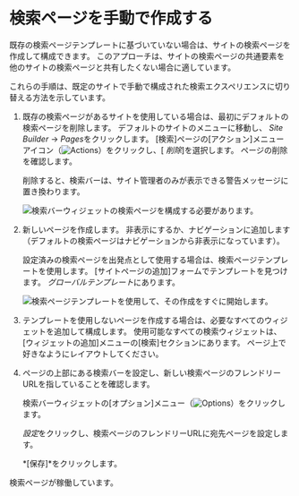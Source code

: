 # 検索ページを手動で作成する

<!-- Please consider renaming this article to "Creating a Search Page" instead. -->

既存の検索ページテンプレートに基づいていない場合は、サイトの検索ページを作成して構成できます。 このアプローチは、サイトの検索ページの共通要素を他のサイトの検索ページと共有したくない場合に適しています。

これらの手順は、既定のサイトで手動で構成された検索エクスペリエンスに切り替える方法を示しています。

1.  既存の検索ページがあるサイトを使用している場合は、最初にデフォルトの検索ページを削除します。 デフォルトのサイトのメニューに移動し、 *Site Builder* → *Pages*をクリックします。 [検索]ページの[アクション]メニューアイコン（![Actions](../../../images/icon-actions.png)）をクリックし、[ *削除*]を選択します。 ページの削除を確認します。

    削除すると、検索バーは、サイト管理者のみが表示できる警告メッセージに置き換わります。

    ![検索バーウィジェットの検索ページを構成する必要があります。](./manually-creating-a-search-page/images/01.png)

2.  新しいページを作成します。 非表示にするか、ナビゲーションに追加します（デフォルトの検索ページはナビゲーションから非表示になっています）。

    設定済みの検索ページを出発点として使用する場合は、検索ページテンプレートを使用します。 [サイトページの追加]フォームでテンプレートを見つけます。 *グローバルテンプレート*にあります。

    ![検索ページテンプレートを使用して、その作成をすぐに開始します。](./manually-creating-a-search-page/images/02.png)

3.  テンプレートを使用しないページを作成する場合は、必要なすべてのウィジェットを追加して構成します。 使用可能なすべての検索ウィジェットは、[ウィジェットの追加]メニューの[検索]セクションにあります。 ページ上で好きなようにレイアウトしてください。

4.  ページの上部にある検索バーを設定し、新しい検索ページのフレンドリーURLを指していることを確認します。

    検索バーウィジェットの[オプション]メニュー（![Options](../../../images/icon-widget-options.png)）をクリックします。

    *設定*をクリックし、検索ページのフレンドリーURLに宛先ページを設定します。

    *[保存]*をクリックします。

検索ページが稼働しています。
